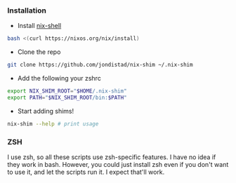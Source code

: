### Installation

* Install [nix-shell](https://nixos.org/nix/manual/#chap-installation)
```zsh
bash <(curl https://nixos.org/nix/install)
```
* Clone the repo
```zsh
git clone https://github.com/jondistad/nix-shim ~/.nix-shim
```
* Add the following your zshrc
```zsh
export NIX_SHIM_ROOT="$HOME/.nix-shim"
export PATH="$NIX_SHIM_ROOT/bin:$PATH"
```
* Start adding shims!
```zsh
nix-shim --help # print usage
```

### ZSH

I use zsh, so all these scripts use zsh-specific features. I have no
idea if they work in bash. However, you could just install zsh even if
you don't want to use it, and let the scripts run it. I expect that'll work.
